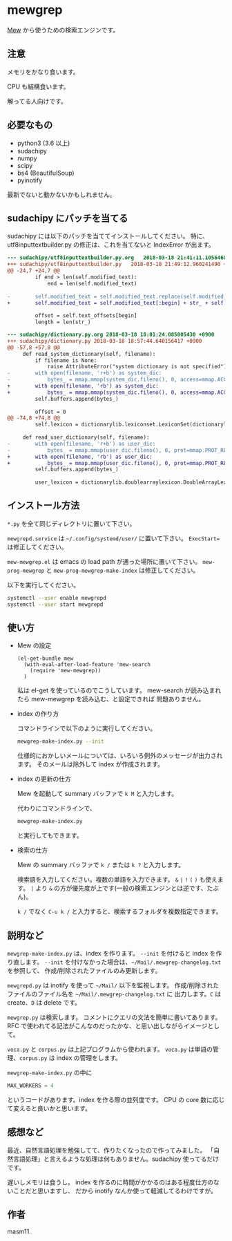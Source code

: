 # mewgrep

[Mew](https://www.mew.org/ja/) から使うための検索エンジンです。

## 注意

メモリをかなり食います。

CPU も結構食います。

解ってる人向けです。

## 必要なもの

- python3 (3.6 以上)
- sudachipy
- numpy
- scipy
- bs4 (BeautifulSoup)
- pyinotify

最新でないと動かないかもしれません。

## sudachipy にパッチを当てる

sudachipy には以下のパッチを当ててインストールしてください。
特に、utf8inputtextbuilder.py の修正は、これを当てないと IndexError が出ます。

```diff
--- sudachipy/utf8inputtextbuilder.py.org	2018-03-18 21:41:11.105646074 +0900
+++ sudachipy/utf8inputtextbuilder.py	2018-03-18 21:49:12.960241490 +0900
@@ -24,7 +24,7 @@
         if end > len(self.modified_text):
             end = len(self.modified_text)
 
-        self.modified_text = self.modified_text.replace(self.modified_text[begin:end], str_)
+        self.modified_text = self.modified_text[:begin] + str_ + self.modified_text[end:]
 
         offset = self.text_offsets[begin]
         length = len(str_)
```

```diff
--- sudachipy/dictionary.py.org	2018-03-18 18:01:24.085005430 +0900
+++ sudachipy/dictionary.py	2018-03-18 18:57:44.640156417 +0900
@@ -57,8 +57,8 @@
     def read_system_dictionary(self, filename):
         if filename is None:
             raise AttributeError("system dictionary is not specified")
-        with open(filename, 'r+b') as system_dic:
-            bytes_ = mmap.mmap(system_dic.fileno(), 0, access=mmap.ACCESS_READ)
+        with open(filename, 'rb') as system_dic:
+            bytes_ = mmap.mmap(system_dic.fileno(), 0, access=mmap.ACCESS_READ|mmap.MAP_SHARED)
         self.buffers.append(bytes_)
 
         offset = 0
@@ -74,8 +74,8 @@
         self.lexicon = dictionarylib.lexiconset.LexiconSet(dictionarylib.doublearraylexicon.DoubleArrayLexicon(bytes_, offset))
 
     def read_user_dictionary(self, filename):
-        with open(filename, 'r+b') as user_dic:
-            bytes_ = mmap.mmap(user_dic.fileno(), 0, prot=mmap.PROT_READ)
+        with open(filename, 'rb') as user_dic:
+            bytes_ = mmap.mmap(user_dic.fileno(), 0, prot=mmap.PROT_READ|mmap.MAP_SHARED)
         self.buffers.append(bytes_)
 
         user_lexicon = dictionarylib.doublearraylexicon.DoubleArrayLexicon(bytes_, 0)
```

## インストール方法

`*.py` を全て同じディレクトリに置いて下さい。

`mewgrepd.service` は `~/.config/systemd/user/` に置いて下さい。
`ExecStart=` は修正してください。

`mew-mewgrep.el` は emacs の load path が通った場所に置いて下さい。
`mew-prog-mewgrep` と `mew-prog-mewgrep-make-index` は修正してください。

以下を実行してください。

```sh
systemctl --user enable mewgrepd
systemctl --user start mewgrepd
```

## 使い方

- Mew の設定

  ```elisp
  (el-get-bundle mew
    (with-eval-after-load-feature 'mew-search
      (require 'mew-mewgrep))
    )
  ```

  私は el-get を使っているのでこうしています。
  mew-search が読み込まれたら mew-mewgrep を読み込む、と設定できれば
  問題ありません。

- index の作り方

  コマンドラインで以下のように実行してください。

  ```sh
  mewgrep-make-index.py --init
  ```

  仕様的におかしいメールについては、いろいろ例外のメッセージが出力されます。
  そのメールは除外して index が作成されます。

- index の更新の仕方

  Mew を起動して summary バッファで `k M` と入力します。

  代わりにコマンドラインで、

  ```sh
  mewgrep-make-index.py
  ```

  と実行してもできます。

- 検索の仕方

  Mew の summary バッファで `k /` または `k ?` と入力します。

  検索語を入力してください。複数の単語を入力できます。
  `&` `|` `!` `(` `)` も使えます。
  `|` より `&` の方が優先度が上です(一般の検索エンジンとは逆です、たぶん)。

  `k /` でなく `C-u k /` と入力すると、検索するフォルダを複数指定できます。

## 説明など

`mewgrep-make-index.py` は、index を作ります。
`--init` を付けると index を作り直します。
`--init` を付けなかった場合は、`~/Mail/.mewgrep-changelog.txt` を参照して、
作成/削除されたファイルのみ更新します。

`mewgrepd.py` は inotify を使って `~/Mail/` 以下を監視します。
作成/削除されたファイルのファイル名を `~/Mail/.mewgrep-changelog.txt` に
出力します。`C` は create、`D` は delete です。

`mewgrep.py` は検索します。
コメントにクエリの文法を簡単に書いてあります。
RFC で使われてる記法がこんなのだったかな、と思い出しながらイメージとして。

`voca.py` と `corpus.py` は上記プログラムから使われます。
`voca.py` は単語の管理、`corpus.py` は index の管理をします。

`mewgrep-make-index.py` の中に

```py
MAX_WORKERS = 4
```

というコードがあります。index を作る際の並列度です。
CPU の core 数に応じて変えると良いかと思います。

## 感想など

最近、自然言語処理を勉強してて、作りたくなったので作ってみました。
「自然言語処理」と言えるような処理は何もありません。sudachipy 使ってるだけです。

遅いしメモリは食うし。
index を作るのに時間がかかるのはある程度仕方のないことだと思いますし、
だから inotify なんか使って軽減してるわけですが。

## 作者

masm11.
